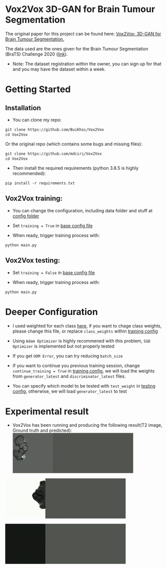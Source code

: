 # Vox2Vox 3D-GAN for Brain Tumour Segmentation
The original paper for this project can be found here: [Vox2Vox: 3D-GAN for Brain Tumour Segmentation.](https://arxiv.org/abs/2003.13653)

The data used are the ones given for the Brain Tumour Segmentation (BraTS) Challenge 2020 ([link](https://www.med.upenn.edu/cbica/brats2020/data.html)).
* Note: The dataset registration within the owner, you can sign up for that and you may have the dataset within a week. 

# Getting Started
## Installation
* You can clone my repo:
```
git clone https://github.com/BuiKhoi/Vox2Vox
cd Vox2Vox
```
Or the original repo (which contains some bugs and missing files):
```
git clone https://github.com/mdciri/Vox2Vox
cd Vox2Vox
```

* Then install the required requirements (python 3.8.5 is highly recommended):
```
pip install -r requirements.txt
```

## Vox2Vox training:
* You can change the configuration, including data folder and stuff at [config folder](./config/)

* Set `training = True` in [base config file](./config/base_config.py)

* When ready, trigger training process with:
```
python main.py
```

## Vox2Vox testing:
* Set `training = False` in [base config file](./config/base_config.py)

* When ready, trigger training process with:
```
python main.py
```

# Deeper Configuration

* I used weighted for each class [here](./class_weights.py), if you want to chage class weights, please change this file, or replace `class_weights` within [training config](./config/training_config.py)

* Using `Adam Optimizer` is highly recommened with this problem, `SGD Optimizer` is implemented but not properly tested

* If you get `OOM Error`, you can try reducing `batch_size`

* If you want to continue you previous training session, change `continue_training = True` in [training config](./config/training_config.py), we will load the weights from `generator_latest` and `discriminator_latest` files.

* You can specify which model to be tested with `test_weight` in [testing config](./config/testing_config.py), otherwise, we will load `generator_latest` to test

# Experimental result
* Vox2Vox has been running and producing the following result(T2 image, Ground truth and predicted):
![result 1](./results/1.gif)

![result 2](./results/2.gif)

![result 3](./results/3.gif)